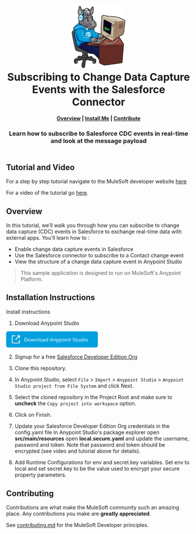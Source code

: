 <h1 align="center">
	<img
	width="150"
	src="/images/max-terminal.gif"></br>
	Subscribing to Change Data Capture Events with the Salesforce Connector<br>     
</h1>

<h4 align="center">
	<a href="#overview">Overview</a> |
	<a href="#installation-instructions">Install Me</a> |
	<a href="#contributing">Contribute</a>
</h4>
	
<h3 align="center">
	Learn how to subscribe to Salesforce CDC events in real-time and look at the message payload<br><br>
</h3>

## Tutorial and Video

For a step by step tutorial navigate to the MuleSoft developer website [here](https://www.youtube.com/watch?v=5Xd5B_twt9w)

For a video of the tutorial go [here](https://www.youtube.com/watch?v=5Xd5B_twt9w).

## Overview

In this tutorial, we’ll walk you through how you can subscribe to change data capture (CDC) events in Salesforce to exchange real-time data with external apps. You’ll learn how to :
- Enable change data capture events in Salesforce
- Use the Salesforce connector to subscribe to a Contact change event
- View the structure of a change data capture event in Anypoint Studio

> This sample application is designed to run on MuleSoft's Anypoint Platform.

## Installation Instructions

Install instructions

1. Download Anypoint Studio

<a href="https://www.mulesoft.com/lp/dl/studio" ><img width="250" src="/images/download-studio.png"><a>
	
2. Signup for a free [Salesforce Developer Edition Org](https://developer.salesforce.com/signup)

3. Clone this repository.

4. In Anypoint Studio, select `File` > `Import` > `Anypoint Studio` > `Anypoint Studio project from File System` and click Next.

5. Select the cloned repository in the Project Root and make sure to **uncheck** the `Copy project into workspace` option.
	
6. Click on Finish.	
	
7. Update your Salesforce Developer Edition Org credentials in the config.yaml file 
In Anypoint Studio's package explorer open **src/main/resources** open **local.secure.yaml** and update the username, password and token. Note that password and token should be encrypted (see video and tutorial above for details).
	
8. Add Runtime Configurations for env and secret.key variables. Set env to local and set secret.key to be the value used to encrypt your secure property parameters.

## Contributing

Contributions are what make the MuleSoft community such an amazing place. Any contributions you make are **greatly appreciated**.
	
See [contributing.md](/contributing.md) for the MuleSoft Developer principles.
